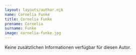 ```yaml
---
layout: layouts/author.njk
name: Cornelia Funke
title: Cornelia Funke
prename: Cornelia
surname: Funke
image: cornelia-funke.jpg
---
```

Keine zusätzlichen Informationen verfügbar für diesen Autor.
